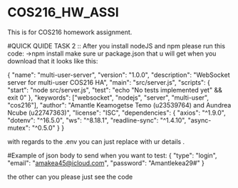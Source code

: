 # COS216_HW_ASSI
This is for COS216 homework assignment.

#QUICK QUIDE TASK 2 ::
After you install nodeJS and npm please run this code:
->npm install
make sure ur package.json that u will get when you download that it looks like this:

{
  "name": "multi-user-server",
  "version": "1.0.0",
  "description": "WebSocket server for multi-user COS216 HA",
  "main": "src/server.js",
  "scripts": {
    "start": "node src/server.js",
    "test": "echo \"No tests implemented yet\" && exit 0"
  },
  "keywords": ["websocket", "nodejs", "server", "multi-user", "cos216"],
  "author": "Amantle Keamogetse Temo (u23539764) and Aundrea Ncube (u22747363)",
  "license": "ISC",
  "dependencies": {
    "axios": "^1.9.0",
    "dotenv": "^16.5.0",
    "ws": "^8.18.1",
    "readline-sync": "^1.4.10",
    "async-mutex": "^0.5.0"
  }
}


with regards to the .env you can just replace with ur details .

#Example of json body to send when you want to test:
{
  "type": "login",
  "email": "amakea45@icloud.com",
  "password": "Amantlekea29#"
}

the other can you please just see the code 
